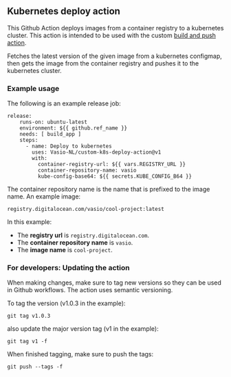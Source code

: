 ## Kubernetes deploy action

This Github Action deploys images from a container registry to a kubernetes cluster.
This action is intended to be used with the custom [build and push action](https://github.com/Vasio-NL/custom-build-and-push-action).

Fetches the latest version of the given image from a kubernetes configmap, then gets the image from the container registry and pushes it to the kubernetes cluster.

### Example usage

The following is an example release job:

```
release:
    runs-on: ubuntu-latest
    environment: ${{ github.ref_name }}
    needs: [ build_app ]
    steps:
      - name: Deploy to kubernetes
        uses: Vasio-NL/custom-k8s-deploy-action@v1
        with:
          container-registry-url: ${{ vars.REGISTRY_URL }}
          container-repository-name: vasio
          kube-config-base64: ${{ secrets.KUBE_CONFIG_B64 }}
```

The container repository name is the name that is prefixed to the image name. An example image:

`registry.digitalocean.com/vasio/cool-project:latest`

In this example:
- The <b>registry url</b> is `registry.digitalocean.com`.
- The <b>container repository name</b> is `vasio`. 
- The <b>image name</b> is `cool-project`.

### For developers: Updating the action
When making changes, make sure to tag new versions so they can be used in Github workflows. The action uses semantic versioning.

To tag the version (v1.0.3 in the example):

`git tag v1.0.3`

also update the major version tag (v1 in the example):

`git tag v1 -f`

When finished tagging, make sure to push the tags:

`git push --tags -f`
